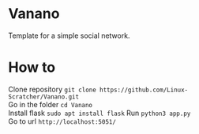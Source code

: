 # Vanano
Template for a simple social network.<br>
# How to<br>
Clone repository
`git clone https://github.com/Linux-Scratcher/Vanano.git`<br>
Go in the folder
`cd Vanano`<br>
Install flask
`sudo apt install flask`
Run
`python3 app.py`<br>
Go to url
`http://localhost:5051/`
